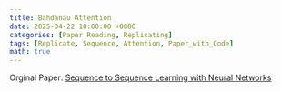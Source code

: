 ```yaml
---
title: Bahdanau Attention
date: 2025-04-22 10:00:00 +0800
categories: [Paper Reading, Replicating]
tags: [Replicate, Sequence, Attention, Paper_with_Code]
math: true
---
```


Orginal Paper:  [Sequence to Sequence Learning with Neural Networks](https://arxiv.org/pdf/1409.3215)

